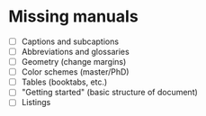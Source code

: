 # Missing manuals

 - [ ] Captions and subcaptions
 - [ ] Abbreviations and glossaries
 - [ ] Geometry (change margins)
 - [ ] Color schemes (master/PhD)
 - [ ] Tables (booktabs, etc.)
 - [ ] "Getting started" (basic structure of document)
 - [ ] Listings
